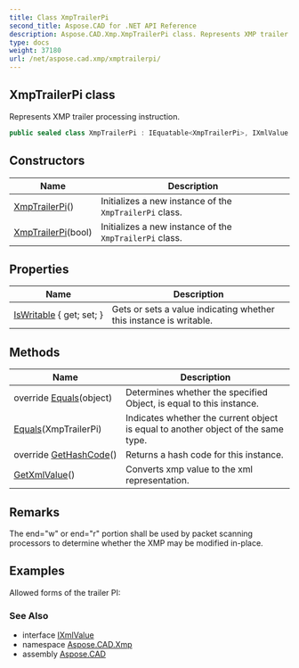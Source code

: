 ```yaml
---
title: Class XmpTrailerPi
second_title: Aspose.CAD for .NET API Reference
description: Aspose.CAD.Xmp.XmpTrailerPi class. Represents XMP trailer processing instruction
type: docs
weight: 37180
url: /net/aspose.cad.xmp/xmptrailerpi/
---
```

## XmpTrailerPi class

Represents XMP trailer processing instruction.

```csharp
public sealed class XmpTrailerPi : IEquatable<XmpTrailerPi>, IXmlValue
```

## Constructors

| Name | Description |
| --- | --- |
| [XmpTrailerPi](xmptrailerpi/#constructor)() | Initializes a new instance of the `XmpTrailerPi` class. |
| [XmpTrailerPi](xmptrailerpi/#constructor_1)(bool) | Initializes a new instance of the `XmpTrailerPi` class. |

## Properties

| Name | Description |
| --- | --- |
| [IsWritable](../../aspose.cad.xmp/xmptrailerpi/iswritable/) { get; set; } | Gets or sets a value indicating whether this instance is writable. |

## Methods

| Name | Description |
| --- | --- |
| override [Equals](../../aspose.cad.xmp/xmptrailerpi/equals/#equals_1)(object) | Determines whether the specified Object, is equal to this instance. |
| [Equals](../../aspose.cad.xmp/xmptrailerpi/equals/#equals)(XmpTrailerPi) | Indicates whether the current object is equal to another object of the same type. |
| override [GetHashCode](../../aspose.cad.xmp/xmptrailerpi/gethashcode/)() | Returns a hash code for this instance. |
| [GetXmlValue](../../aspose.cad.xmp/xmptrailerpi/getxmlvalue/)() | Converts xmp value to the xml representation. |

## Remarks

The end="w" or end="r" portion shall be used by packet scanning processors to determine whether the XMP may be modified in-place.

## Examples

Allowed forms of the trailer PI:

### See Also

* interface [IXmlValue](../ixmlvalue/)
* namespace [Aspose.CAD.Xmp](../../aspose.cad.xmp/)
* assembly [Aspose.CAD](../../)


